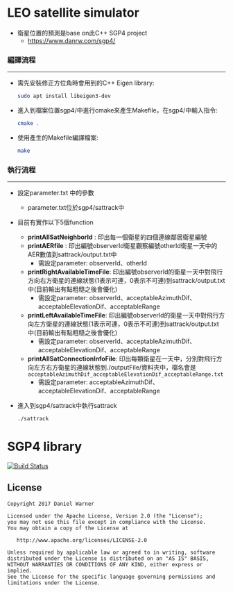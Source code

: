 LEO satellite simulator
============
- 衛星位置的預測是base on此C++ SGP4 project
   - https://www.danrw.com/sgp4/
### 編譯流程

---

- 需先安裝修正方位角時會用到的C++ Eigen library:
    
    ```bash
    sudo apt install libeigen3-dev
    ```
    
- 進入到檔案位置sgp4/中進行cmake來產生Makefile，在sgp4/中輸入指令:
    
    ```bash
    cmake .
    ```
    
- 使用產生的Makefile編譯檔案:
    
    ```bash
    make
    ```
    

### 執行流程

---

- 設定parameter.txt 中的參數
    - parameter.txt位於sgp4/sattrack中
- 目前有實作以下5個function
    - **printAllSatNeighborId** : 印出每一個衛星的四個連線鄰居衛星編號
    - **printAERfile** : 印出編號observerId衛星觀察編號otherId衛星一天中的AER數值到sattrack/output.txt中
        - 需設定parameter: observerId、otherId
    - **printRightAvailableTimeFile**: 印出編號observerId的衛星一天中對飛行方向右方衛星的連線狀態(1表示可連，0表示不可連)到sattrack/output.txt 中(目前輸出有點粗糙之後會優化)
        - 需設定parameter: observerId、acceptableAzimuthDif、acceptableElevationDif、acceptableRange
    - **printLeftAvailableTimeFile**: 印出編號observerId的衛星一天中對飛行方向左方衛星的連線狀態(1表示可連，0表示不可連)到sattrack/output.txt 中(目前輸出有點粗糙之後會優化)
        - 需設定parameter: observerId、acceptableAzimuthDif、acceptableElevationDif、acceptableRange
    - **printAllSatConnectionInfoFile**: 印出每顆衛星在一天中，分別對飛行方向左方右方衛星的連線狀態到./outputFile/資料夾中，檔名會是`acceptableAzimuthDif_acceptableElevationDif_acceptableRange.txt`
        - 需設定parameter: acceptableAzimuthDif、acceptableElevationDif、acceptableRange
- 進入到sgp4/sattrack中執行sattrack
    
    ```bash
    ./sattrack
    ```
SGP4 library
============

[![Build Status](https://travis-ci.org/dnwrnr/sgp4.svg?branch=master)](https://travis-ci.org/dnwrnr/sgp4)

License
-------

    Copyright 2017 Daniel Warner

    Licensed under the Apache License, Version 2.0 (the "License");
    you may not use this file except in compliance with the License.
    You may obtain a copy of the License at

       http://www.apache.org/licenses/LICENSE-2.0

    Unless required by applicable law or agreed to in writing, software
    distributed under the License is distributed on an "AS IS" BASIS,
    WITHOUT WARRANTIES OR CONDITIONS OF ANY KIND, either express or implied.
    See the License for the specific language governing permissions and
    limitations under the License.
